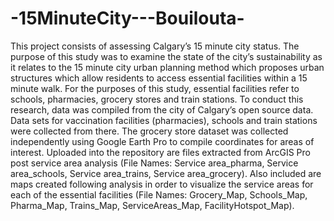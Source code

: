 # -15MinuteCity---Bouilouta-
This project consists of assessing Calgary’s 15 minute city status. 
The purpose of this study was to examine the state of the city’s sustainability as it relates to the 15 minute city urban planning method which proposes urban structures which allow residents to access essential facilities within a 15 minute walk. 
For the purposes of this study, essential facilities refer to schools, pharmacies, grocery stores and train stations. 
To conduct this research, data was compiled from the city of Calgary’s open source data. Data sets for vaccination facilities (pharmacies), schools and train stations were collected from there. The grocery store dataset was collected independently using Google Earth Pro to compile coordinates for areas of interest. 
Uploaded into the repository are files extracted from ArcGIS Pro post service area analysis (File Names: Service area_pharma, Service area_schools, Service area_trains, Service area_grocery). 
Also included are maps created following analysis in order to visualize the service areas for each of the essential facilities (File Names: Grocery_Map, Schools_Map, Pharma_Map, Trains_Map, ServiceAreas_Map, FacilityHotspot_Map).
